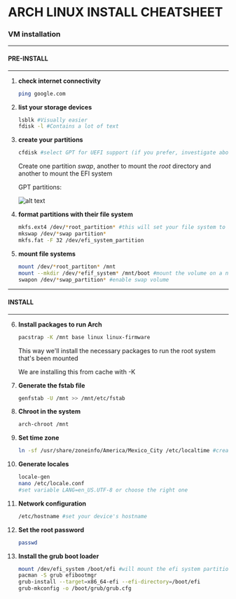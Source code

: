 ARCH LINUX INSTALL CHEATSHEET
=============================
### VM installation
-------------------
#### PRE-INSTALL
-------------------

1. **check internet connectivity**
    ```bash
    ping google.com
    ```
2. **list your storage devices**
    ```bash
    lsblk #Visually easier
    fdisk -l #Contains a lot of text
    ```
3. **create your partitions**
    ```bash
    cfdisk #select GPT for UEFI support (if you prefer, investigate about MBR and GPT)
    ```
    Create one partition *swap*, another to mount the *root* directory and another to mount the EFI system
    

    GPT partitions:
    

    ![alt text](C:\Users\alexa\OneDrive\Pictures\Screenshots\ARCH1.png)
4. **format partitions with their file system**
    ```bash
    mkfs.ext4 /dev/*root_partition* #this will set your file system to be ext4
    mkswap /dev/*swap partition*
    mkfs.fat -F 32 /dev/efi_system_partition 
    ```
5. **mount file systems**
    ```bash
    mount /dev/*root_partiton* /mnt 
    mount --mkdir /dev/*efif_system* /mnt/boot #mount the volume on a new created directory
    swapon /dev/*swap_partition* #enable swap volume
    ```


------------
#### INSTALL
------------

6. **Install packages to run Arch**
    ```bash
    pacstrap -K /mnt base linux linux-firmware
    ```
    This way we'll install the necessary packages to run the root system that's been mounted

    
    We are installing this from cache with -K
7. **Generate the fstab file**
    ```bash
    genfstab -U /mnt >> /mnt/etc/fstab
    ```
8. **Chroot in the system**
    ```bash
    arch-chroot /mnt 
    ```
9. **Set time zone**
    ```bash
    ln -sf /usr/share/zoneinfo/America/Mexico_City /etc/localtime #creates a symbolic link that points to /usr...
    ```
10. **Generate locales**
    ```bash
    locale-gen
    nano /etc/locale.conf
    #set variable LANG=en_US.UTF-8 or choose the right one
    ```
11. **Network configuration**
    ```bash
    /etc/hostname #set your device's hostname 
    ```
12. **Set the root password**
    ```bash
    passwd
    ```
13. **Install the grub boot loader**
    ```bash
    mount /dev/efi_system /boot/efi #will mount the efi system partition to the /boot/efi
    pacman -S grub efibootmgr
    grub-install --target=x86_64-efi --efi-directory=/boot/efi 
    grub-mkconfig -o /boot/grub/grub.cfg
    ```

